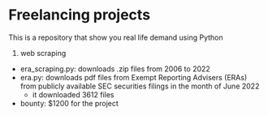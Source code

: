 # Freelancing projects
This is a repository that show you real life demand using Python

1. web scraping
 - era_scraping.py: downloads .zip files from 2006 to 2022
 - era.py: downloads pdf files from Exempt Reporting Advisers (ERAs) from publicly available SEC securities filings in the month of June 2022
     - it downloaded 3612 files
 - bounty: $1200 for the project
